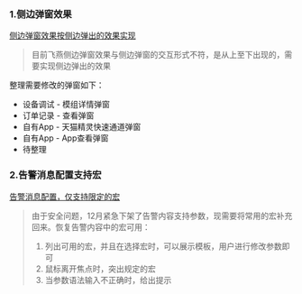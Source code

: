 ### 1.侧边弹窗效果
[侧边弹窗效果按侧边弹出的效果实现](https://aone.alibaba-inc.com/req/23118525)

> 目前飞燕侧边弹窗效果与侧边弹窗的交互形式不符，是从上至下出现的，需要实现侧边弹出的效果

整理需要修改的弹窗如下：
- 设备调试 - 模组详情弹窗
- 订单记录 - 查看弹窗
- 自有App - 天猫精灵快速通道弹窗
- 自有App - App查看弹窗
- 待整理

### 2.告警消息配置支持宏
[告警消息配置，仅支持限定的宏](https://aone.alibaba-inc.com/req/23688029)

> 由于安全问题，12月紧急下架了告警内容支持参数，现需要将常用的宏补充回来。恢复告警内容中的宏可用：
> 1. 列出可用的宏，并且在选择宏时，可以展示模板，用户进行修改参数即可
> 2. 鼠标离开焦点时，突出规定的宏
> 3. 当参数语法输入不正确时，给出提示


